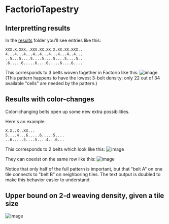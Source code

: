 # FactorioTapestry

## Interpretting results

In the [results](results) folder you'll see entries like this:
```
XXX.X.XXX..XXX.XX.XX.X.XX.XX.XXX..
4...4...4...4..4...4...4...4..4...
..5...5....5....5....5....5....5..
.6.....6.....6....6.....6....6....
```

This corresponds to 3 belts woven together in Factorio like this:
![image](https://github.com/user-attachments/assets/abf8b79e-ee0f-4051-8f59-0f84cd1e5586)
(This pattern happens to have the lowest 3-belt density: only 22 out of 34 available "cells" are needed by the pattern.)

## Results with color-changes

Color-changing belts open up some new extra possibilities.

Here's an example:
```
X.X..X..XX...
5....4...6.....6.....5....
..6.....5....5....4...6...
```

This corresponds to 2 belts which look like this:
![image](https://github.com/user-attachments/assets/1c92daec-05c4-4fd1-833f-8b86ff57e19e)

They can coexist on the same row like this:
![image](https://github.com/user-attachments/assets/dd7766a1-3577-4c7c-a332-726a7fd2e855)

Notice that only half of the full pattern is important, but that "belt A" on one tile connects to "belt B" on neighboring tiles. The text output is doubled to make this behavior easier to understand.

## Upper bound on 2-d weaving density, given a tile size

![image](https://github.com/user-attachments/assets/433395a5-af09-4bb9-9c73-dfc3c418ac46)
